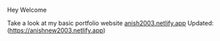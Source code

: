 Hey Welcome 

Take a look at my basic portfolio website 
[anish2003.netlify.app](https://anish2003.netlify.app/)
Updated:
(https://anishnew2003.netlify.app)
